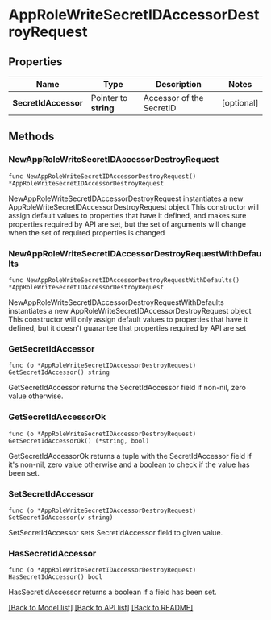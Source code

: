 # AppRoleWriteSecretIDAccessorDestroyRequest


## Properties

Name | Type | Description | Notes
------------ | ------------- | ------------- | -------------
**SecretIdAccessor** | Pointer to **string** | Accessor of the SecretID | [optional] 



## Methods


### NewAppRoleWriteSecretIDAccessorDestroyRequest

`func NewAppRoleWriteSecretIDAccessorDestroyRequest() *AppRoleWriteSecretIDAccessorDestroyRequest`

NewAppRoleWriteSecretIDAccessorDestroyRequest instantiates a new AppRoleWriteSecretIDAccessorDestroyRequest object
This constructor will assign default values to properties that have it defined,
and makes sure properties required by API are set, but the set of arguments
will change when the set of required properties is changed

### NewAppRoleWriteSecretIDAccessorDestroyRequestWithDefaults

`func NewAppRoleWriteSecretIDAccessorDestroyRequestWithDefaults() *AppRoleWriteSecretIDAccessorDestroyRequest`

NewAppRoleWriteSecretIDAccessorDestroyRequestWithDefaults instantiates a new AppRoleWriteSecretIDAccessorDestroyRequest object
This constructor will only assign default values to properties that have it defined,
but it doesn't guarantee that properties required by API are set


### GetSecretIdAccessor

`func (o *AppRoleWriteSecretIDAccessorDestroyRequest) GetSecretIdAccessor() string`

GetSecretIdAccessor returns the SecretIdAccessor field if non-nil, zero value otherwise.

### GetSecretIdAccessorOk

`func (o *AppRoleWriteSecretIDAccessorDestroyRequest) GetSecretIdAccessorOk() (*string, bool)`

GetSecretIdAccessorOk returns a tuple with the SecretIdAccessor field if it's non-nil, zero value otherwise
and a boolean to check if the value has been set.

### SetSecretIdAccessor

`func (o *AppRoleWriteSecretIDAccessorDestroyRequest) SetSecretIdAccessor(v string)`

SetSecretIdAccessor sets SecretIdAccessor field to given value.


### HasSecretIdAccessor

`func (o *AppRoleWriteSecretIDAccessorDestroyRequest) HasSecretIdAccessor() bool`

HasSecretIdAccessor returns a boolean if a field has been set.









[[Back to Model list]](../README.md#documentation-for-models) [[Back to API list]](../README.md#documentation-for-api-endpoints) [[Back to README]](../README.md)


